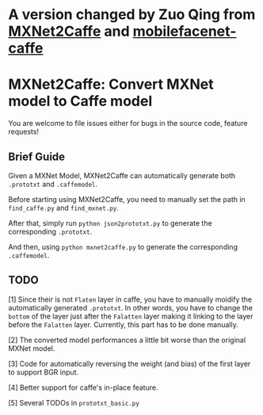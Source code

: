 # A version changed by Zuo Qing from [MXNet2Caffe](https://github.com/GarrickLin/MXNet2Caffe) and [mobilefacenet-caffe](https://github.com/KaleidoZhouYN/mobilefacenet-caffe)

# MXNet2Caffe: Convert MXNet model to Caffe model

You are welcome to file issues either for bugs in the source code, feature requests!


## Brief Guide

Given a MXNet Model, MXNet2Caffe can automatically generate both `.prototxt` and `.caffemodel`.

Before starting using MXNet2Caffe, you need to manually set the path in `find_caffe.py` and `find_mxnet.py`.

After that, simply run `python json2prototxt.py` to generate the corresponding `.prototxt`.

And then, using `python mxnet2caffe.py` to generate the corresponding `.caffemodel`.


## TODO

[1] Since their is not `Flaten` layer in caffe, you have to manually moidify the automatically generated `.prototxt`. In other words, you have to change the `bottom` of the layer just after the `Falatten` layer making it linking to the layer before the `Falatten` layer. Currently, this part has to be done manually.

[2] The converted model performances a little bit worse than the original MXNet model.

[3] Code for automatically reversing the weight (and bias) of the first layer to support BGR input.

[4] Better support for caffe's in-place feature.

[5] Several TODOs in `prototxt_basic.py`
